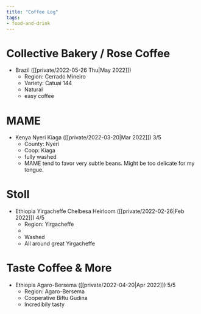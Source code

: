 ```yaml
---
title: "Coffee Log"
tags:
- food-and-drink
---
```


# Collective Bakery / Rose Coffee
- Brazil ([[private/2022-05-26 Thu|May 2022]])
	- Region: Cerrado Mineiro
	- Variety: Catuai 144
	- Natural
	- easy coffee

# MAME
- Kenya Nyeri Kiaga ([[private/2022-03-20|Mar 2022]]) 3/5
	- County: Nyeri
	- Coop: Kiaga
	- fully washed
	- MAME tend to favor very subtle beans. Might be too delicate for my tongue.

# Stoll
- Ethiopia Yirgacheffe Chelbesa Heirloom ([[private/2022-02-26|Feb 2022]]) 4/5
	- Region: Yirgacheffe
	- 
	- Washed
	- All around great Yirgacheffe

# Taste Coffee & More
- Ethiopia Agaro-Bersema ([[private/2022-04-20|Apr 2022]]) 5/5
	- Region: Agaro-Bersema
	- Cooperative Biftu Gudina
	- Incredibily tasty

